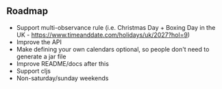 ## Roadmap

* Support multi-observance rule (i.e. Christmas Day + Boxing Day in the UK - https://www.timeanddate.com/holidays/uk/2027?hol=9)
* Improve the API
* Make defining your own calendars optional, so people don't need to generate a jar file
* Improve README/docs after this
* Support cljs
* Non-saturday/sunday weekends
